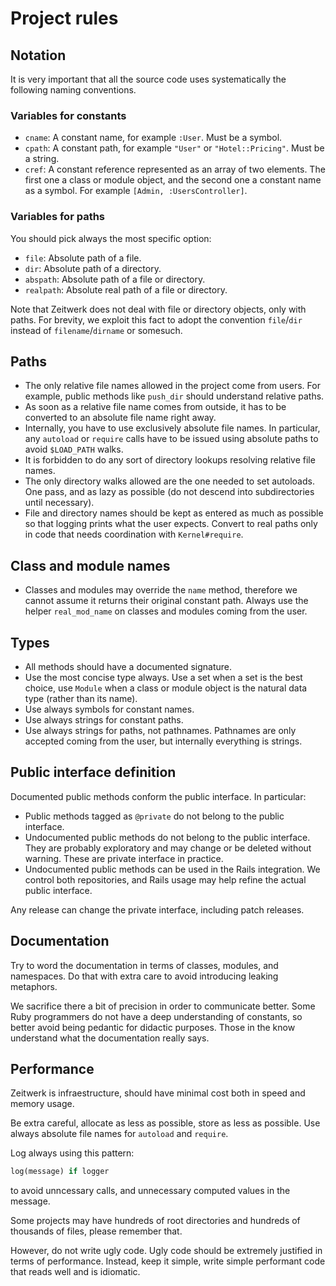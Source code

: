 # Project rules

## Notation

It is very important that all the source code uses systematically the following naming conventions.

### Variables for constants

* `cname`: A constant name, for example `:User`. Must be a symbol.
* `cpath`: A constant path, for example `"User"` or `"Hotel::Pricing"`. Must be a string.
* `cref`: A constant reference represented as an array of two elements. The first one a class or module object, and the second one a constant name as a symbol. For example `[Admin, :UsersController]`.

### Variables for paths

You should pick always the most specific option:

* `file`: Absolute path of a file.
* `dir`: Absolute path of a directory.
* `abspath`: Absolute path of a file or directory.
* `realpath`: Absolute real path of a file or directory.

Note that Zeitwerk does not deal with file or directory objects, only with paths. For brevity, we exploit this fact to adopt the convention `file`/`dir` instead of `filename`/`dirname` or somesuch.

## Paths

* The only relative file names allowed in the project come from users. For example, public methods like `push_dir` should understand relative paths.
* As soon as a relative file name comes from outside, it has to be converted to an absolute file name right away.
* Internally, you have to use exclusively absolute file names. In particular, any `autoload` or `require` calls have to be issued using absolute paths to avoid `$LOAD_PATH` walks.
* It is forbidden to do any sort of directory lookups resolving relative file names.
* The only directory walks allowed are the one needed to set autoloads. One pass, and as lazy as possible (do not descend into subdirectories until necessary).
* File and directory names should be kept as entered as much as possible so that logging prints what the user expects. Convert to real paths only in code that needs coordination with `Kernel#require`.

## Class and module names

* Classes and modules may override the `name` method, therefore we cannot assume it returns their original constant path. Always use the helper `real_mod_name` on classes and modules coming from the user.

## Types

* All methods should have a documented signature.
* Use the most concise type always. Use a set when a set is the best choice, use `Module` when a class or module object is the natural data type (rather than its name).
* Use always symbols for constant names.
* Use always strings for constant paths.
* Use always strings for paths, not pathnames. Pathnames are only accepted coming from the user, but internally everything is strings.

## Public interface definition

Documented public methods conform the public interface. In particular:

* Public methods tagged as `@private` do not belong to the public interface.
* Undocumented public methods do not belong to the public interface. They are probably exploratory and may change or be deleted without warning. These are private interface in practice.
* Undocumented public methods can be used in the Rails integration. We control both repositories, and Rails usage may help refine the actual public interface.

Any release can change the private interface, including patch releases.

## Documentation

Try to word the documentation in terms of classes, modules, and namespaces. Do that with extra care to avoid introducing leaking metaphors.

We sacrifice there a bit of precision in order to communicate better. Some Ruby programmers do not have a deep understanding of constants, so better avoid being pedantic for didactic purposes. Those in the know understand what the documentation really says.

## Performance

Zeitwerk is infraestructure, should have minimal cost both in speed and memory usage.

Be extra careful, allocate as less as possible, store as less as possible. Use always absolute file names for `autoload` and `require`.

Log always using this pattern:

```ruby
log(message) if logger
```

to avoid unncessary calls, and unnecessary computed values in the message.

Some projects may have hundreds of root directories and hundreds of thousands of files, please remember that.

However, do not write ugly code. Ugly code should be extremely justified in terms of performance. Instead, keep it simple, write simple performant code that reads well and is idiomatic.
